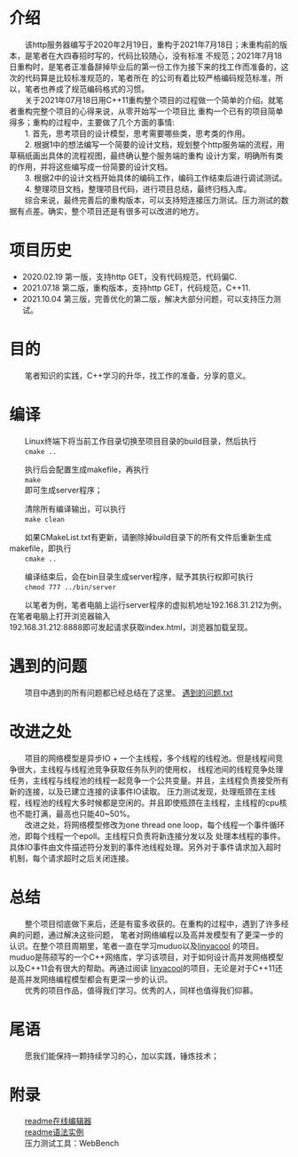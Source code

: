

# 介绍
&emsp;&emsp;该http服务器编写于2020年2月19日，重构于2021年7月18日；未重构前的版本，是笔者在大四春招时写的，代码比较随心，没有标准
不规范；2021年7月18日重构时，是笔者正准备辞掉毕业后的第一份工作为接下来的找工作而准备的，这次的代码算是比较标准规范的，笔者所在
的公司有着比较严格编码规范标准，所以，笔者也养成了规范编码格式的习惯。  
&emsp;&emsp;关于2021年07月18日用C++11重构整个项目的过程做一个简单的介绍。就笔者重构完整个项目的心得来说，从零开始写一个项目比
重构一个已有的项目简单得多；重构的过程中，主要做了几个方面的事情:  
&emsp;&emsp;1. 首先，思考项目的设计模型，思考需要哪些类，思考类的作用。  
&emsp;&emsp;2. 根据1中的想法编写一个简要的设计文档，规划整个http服务端的流程，用草稿纸画出具体的流程视图，最终确认整个服务端的重构
设计方案，明确所有类的作用，并将这些编写成一份简要的设计文档。  
&emsp;&emsp;3. 根据2中的设计文档开始具体的编码工作，编码工作结束后进行调试测试。  
&emsp;&emsp;4. 整理项目文档，整理项目代码，进行项目总结，最终归档入库。  
&emsp;&emsp;综合来说，最终完善后的重构版本，可以支持短连接压力测试。压力测试的数据有点差。确实，整个项目还是有很多可以改进的地方。

# 项目历史
* 2020.02.19 第一版，支持http GET，没有代码规范，代码偏C.
* 2021.07.18 第二版，重构版本，支持http GET，代码规范，C++11.
* 2021.10.04 第三版，完善优化的第二版，解决大部分问题，可以支持压力测试。

# 目的
&emsp;&emsp;笔者知识的实践，C++学习的升华，找工作的准备，分享的意义。  

# 编译
&emsp;&emsp;Linux终端下将当前工作目录切换至项目目录的build目录，然后执行  
&emsp;&emsp;`cmake ..`  

&emsp;&emsp;执行后会配置生成makefile，再执行  
&emsp;&emsp;`make`  
&emsp;&emsp;即可生成server程序；  

&emsp;&emsp;清除所有编译输出，可以执行  
&emsp;&emsp;`make clean`  
  
&emsp;&emsp;如果CMakeList.txt有更新，请删除掉build目录下的所有文件后重新生成makefile，即执行  
&emsp;&emsp;`cmake ..`  
  
&emsp;&emsp;编译结束后，会在bin目录生成server程序，赋予其执行权即可执行  
&emsp;&emsp;`chmod 777 ../bin/server`  
  
&emsp;&emsp;以笔者为例，笔者电脑上运行server程序的虚拟机地址192.168.31.212为例，在笔者电脑上打开浏览器输入  
192.168.31.212:8888即可发起请求获取index.html，浏览器加载呈现。  
 
# 遇到的问题
&emsp;&emsp;项目中遇到的所有问题都已经总结在了这里。
[遇到的问题.txt](https://github.com/xyq-c-cpp/study/blob/master/WebServer/Resource/%E9%81%87%E5%88%B0%E7%9A%84%E9%97%AE%E9%A2%98.txt)

# 改进之处
&emsp;&emsp;项目的网络模型是异步IO + 一个主线程，多个线程的线程池。但是线程间竞争很大，主线程与线程池竞争获取任务队列的使用权，
线程池间的线程竞争处理任务，主线程与线程池的线程一起竞争一个公共变量。并且，主线程负责接受所有新的连接，以及已建立连接的读事件IO读取。
压力测试发现，处理瓶颈在主线程，线程池的线程大多时候都是空闲的。并且即使瓶颈在主线程，主线程的cpu核也不能打满，最高也只能40~50%。  
&emsp;&emsp;改进之处，将网络模型修改为one thread one loop，每个线程一个事件循环池，即每个线程一个epoll。主线程只负责将新连接分发以及
处理本线程的事件。具体IO事件由文件描述符分发到的事件池线程处理。另外对于事件请求加入超时机制，每个请求超时之后关闭连接。  


# 总结
&emsp;&emsp;整个项目彻底做下来后，还是有蛮多收获的。在重构的过程中，遇到了许多经典的问题，通过解决这些问题，
笔者对网络编程以及高并发模型有了更深一步的认识。在整个项目周期里，笔者一直在学习muduo以及[linyacool](https://github.com/linyacool/WebServer)
的项目。muduo是陈硕写的一个C++网络库，学习该项目，对于如何设计高并发网络模型以及C++11会有很大的帮助。再通过阅读
[linyacool](https://github.com/linyacool/WebServer)的项目，无论是对于C++11还是高并发网络编程模型都会有更深一步的认识。  
&emsp;&emsp;优秀的项目作品，值得我们学习。优秀的人，同样也值得我们仰慕。
  
# 尾语
&emsp;&emsp;愿我们能保持一颗持续学习的心，加以实践，锤炼技术；

# 附录
&emsp;&emsp;[readme在线编辑器](http://mahua.jser.me/)  
&emsp;&emsp;[readme语法实例](https://www.cnblogs.com/S-volcano/p/9454194.html#:~:text=readme%20%E8%AF%AD%E6%B3%95.%20README.%20%E8%AF%A5%E6%96%87%E4%BB%B6%E7%94%A8%E6%9D%A5%E6%B5%8B%E8%AF%95%E5%92%8C%E5%B1%95%E7%A4%BA%E4%B9%A6%E5%86%99README%E7%9A%84%E5%90%84%E7%A7%8Dmarkdown%E8%AF%AD%E6%B3%95%E3%80%82.,GitHub%E7%9A%84markdown%E8%AF%AD%E6%B3%95%E5%9C%A8%E6%A0%87%E5%87%86%E7%9A%84markdown%E8%AF%AD%E6%B3%95%E5%9F%BA%E7%A1%80%E4%B8%8A%E5%81%9A%E4%BA%86%E6%89%A9%E5%85%85%EF%BC%8C%E7%A7%B0%E4%B9%8B%E4%B8%BA%60GitHub%20Flavored%20Markdown%60%E3%80%82.%20%E7%AE%80%E7%A7%B0%60GFM%60%EF%BC%8CGFM%E5%9C%A8GitHub%E4%B8%8A%E6%9C%89%E5%B9%BF%E6%B3%9B%E5%BA%94%E7%94%A8%EF%BC%8C%E9%99%A4%E4%BA%86README%E6%96%87%E4%BB%B6%E5%A4%96%EF%BC%8Cissues%E5%92%8Cwiki%E5%9D%87%E6%94%AF%E6%8C%81markdown%E8%AF%AD%E6%B3%95%E3%80%82.)  
&emsp;&emsp;压力测试工具：WebBench
